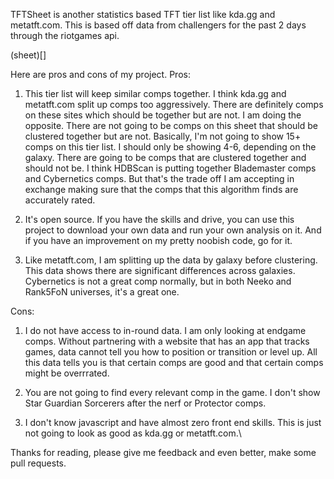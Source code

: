 TFTSheet is another statistics based TFT tier list like kda.gg and metatft.com. This is based off data from challengers for the past 2 days through the riotgames api.

(sheet)[]

Here are pros and cons of my project.
Pros:
1. This tier list will keep similar comps together. I think kda.gg and metatft.com split up comps too aggressively. 
There are definitely comps on these sites which should be together but are not. 
I am doing the opposite. There are not going to be comps on this sheet that should be clustered together but are not.
Basically, I'm not going to show 15+ comps on this tier list. I should only be showing 4-6, depending on the galaxy. 
There are going to be comps that are clustered together and should not be. I think HDBScan is putting together Blademaster comps and Cybernetics comps.
But that's the trade off I am accepting in exchange making sure that the comps that this algorithm finds are accurately rated.

2. It's open source. If you have the skills and drive, you can use this project to download your own data and run your own analysis on it. And if you have an improvement on my pretty noobish code, go for it.

3. Like metatft.com, I am splitting up the data by galaxy before clustering. This data shows there are significant differences across galaxies. Cybernetics is not a great comp normally, but in both Neeko and Rank5FoN universes, it's a great one.

Cons:
1. I do not have access to in-round data. I am only looking at endgame comps. Without partnering with a website that has an app that tracks games, data cannot tell you how to position or transition or level up. 
All this data tells you is that certain comps are good and that certain comps might be overrrated.

2. You are not going to find every relevant comp in the game. I don't show Star Guardian Sorcerers after the nerf or Protector comps. 

3. I don't know javascript and have almost zero front end skills. This is just not going to look as good as kda.gg or metatft.com.\

Thanks for reading, please give me feedback and even better, make some pull requests.